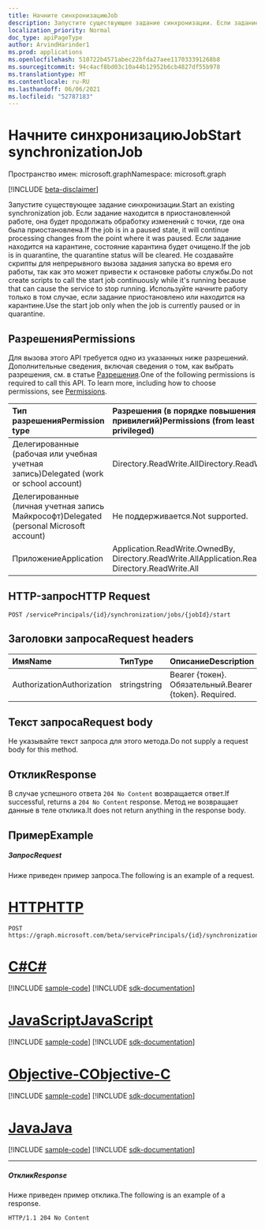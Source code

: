 ```yaml
---
title: Начните синхронизациюJob
description: Запустите существующее задание синхронизации. Если задание находится в приостановленной работе, она будет продолжать обработку изменений с точки, где она была приостановлена. Если задание находится на карантине, состояние карантина будет очищено.
localization_priority: Normal
doc_type: apiPageType
author: ArvindHarinder1
ms.prod: applications
ms.openlocfilehash: 510722b4571abec22bfda27aee117033391268b8
ms.sourcegitcommit: 94c4acf8bd03c10a44b12952b6cb4827df55b978
ms.translationtype: MT
ms.contentlocale: ru-RU
ms.lasthandoff: 06/06/2021
ms.locfileid: "52787183"
---
```

# <a name="start-synchronizationjob"></a><span data-ttu-id="7bd86-105">Начните синхронизациюJob</span><span class="sxs-lookup"><span data-stu-id="7bd86-105">Start synchronizationJob</span></span>

<span data-ttu-id="7bd86-106">Пространство имен: microsoft.graph</span><span class="sxs-lookup"><span data-stu-id="7bd86-106">Namespace: microsoft.graph</span></span>

[!INCLUDE [beta-disclaimer](../../includes/beta-disclaimer.md)]

<span data-ttu-id="7bd86-107">Запустите существующее задание синхронизации.</span><span class="sxs-lookup"><span data-stu-id="7bd86-107">Start an existing synchronization job.</span></span> <span data-ttu-id="7bd86-108">Если задание находится в приостановленной работе, она будет продолжать обработку изменений с точки, где она была приостановлена.</span><span class="sxs-lookup"><span data-stu-id="7bd86-108">If the job is in a paused state, it will continue processing changes from the point where it was paused.</span></span> <span data-ttu-id="7bd86-109">Если задание находится на карантине, состояние карантина будет очищено.</span><span class="sxs-lookup"><span data-stu-id="7bd86-109">If the job is in quarantine, the quarantine status will be cleared.</span></span> <span data-ttu-id="7bd86-110">Не создавайте скрипты для непрерывного вызова задания запуска во время его работы, так как это может привести к остановке работы службы.</span><span class="sxs-lookup"><span data-stu-id="7bd86-110">Do not create scripts to call the start job continuously while it's running because that can cause the service to stop running.</span></span> <span data-ttu-id="7bd86-111">Используйте начните работу только в том случае, если задание приостановлено или находится на карантине.</span><span class="sxs-lookup"><span data-stu-id="7bd86-111">Use the start job only when the job is currently paused or in quarantine.</span></span> 

## <a name="permissions"></a><span data-ttu-id="7bd86-112">Разрешения</span><span class="sxs-lookup"><span data-stu-id="7bd86-112">Permissions</span></span>
<span data-ttu-id="7bd86-p103">Для вызова этого API требуется одно из указанных ниже разрешений. Дополнительные сведения, включая сведения о том, как выбрать разрешения, см. в статье [Разрешения](/graph/permissions-reference).</span><span class="sxs-lookup"><span data-stu-id="7bd86-p103">One of the following permissions is required to call this API. To learn more, including how to choose permissions, see [Permissions](/graph/permissions-reference).</span></span>

|<span data-ttu-id="7bd86-115">Тип разрешения</span><span class="sxs-lookup"><span data-stu-id="7bd86-115">Permission type</span></span>                        | <span data-ttu-id="7bd86-116">Разрешения (в порядке повышения привилегий)</span><span class="sxs-lookup"><span data-stu-id="7bd86-116">Permissions (from least to most privileged)</span></span>              |
|:--------------------------------------|:---------------------------------------------------------|
|<span data-ttu-id="7bd86-117">Делегированные (рабочая или учебная учетная запись)</span><span class="sxs-lookup"><span data-stu-id="7bd86-117">Delegated (work or school account)</span></span>     |<span data-ttu-id="7bd86-118">Directory.ReadWrite.All</span><span class="sxs-lookup"><span data-stu-id="7bd86-118">Directory.ReadWrite.All</span></span>  |
|<span data-ttu-id="7bd86-119">Делегированные (личная учетная запись Майкрософт)</span><span class="sxs-lookup"><span data-stu-id="7bd86-119">Delegated (personal Microsoft account)</span></span> |<span data-ttu-id="7bd86-120">Не поддерживается.</span><span class="sxs-lookup"><span data-stu-id="7bd86-120">Not supported.</span></span> |
|<span data-ttu-id="7bd86-121">Приложение</span><span class="sxs-lookup"><span data-stu-id="7bd86-121">Application</span></span>                            |<span data-ttu-id="7bd86-122">Application.ReadWrite.OwnedBy, Directory.ReadWrite.All</span><span class="sxs-lookup"><span data-stu-id="7bd86-122">Application.ReadWrite.OwnedBy, Directory.ReadWrite.All</span></span> | 

## <a name="http-request"></a><span data-ttu-id="7bd86-123">HTTP-запрос</span><span class="sxs-lookup"><span data-stu-id="7bd86-123">HTTP Request</span></span>
<!-- { "blockType": "ignored" } -->
```http
POST /servicePrincipals/{id}/synchronization/jobs/{jobId}/start
```

## <a name="request-headers"></a><span data-ttu-id="7bd86-124">Заголовки запроса</span><span class="sxs-lookup"><span data-stu-id="7bd86-124">Request headers</span></span>

| <span data-ttu-id="7bd86-125">Имя</span><span class="sxs-lookup"><span data-stu-id="7bd86-125">Name</span></span>           | <span data-ttu-id="7bd86-126">Тип</span><span class="sxs-lookup"><span data-stu-id="7bd86-126">Type</span></span>    | <span data-ttu-id="7bd86-127">Описание</span><span class="sxs-lookup"><span data-stu-id="7bd86-127">Description</span></span>|
|:---------------|:--------|:-----------|
| <span data-ttu-id="7bd86-128">Authorization</span><span class="sxs-lookup"><span data-stu-id="7bd86-128">Authorization</span></span>  | <span data-ttu-id="7bd86-129">string</span><span class="sxs-lookup"><span data-stu-id="7bd86-129">string</span></span>  | <span data-ttu-id="7bd86-p104">Bearer {токен}. Обязательный.</span><span class="sxs-lookup"><span data-stu-id="7bd86-p104">Bearer {token}. Required.</span></span> |

## <a name="request-body"></a><span data-ttu-id="7bd86-132">Текст запроса</span><span class="sxs-lookup"><span data-stu-id="7bd86-132">Request body</span></span>

<span data-ttu-id="7bd86-133">Не указывайте текст запроса для этого метода.</span><span class="sxs-lookup"><span data-stu-id="7bd86-133">Do not supply a request body for this method.</span></span> 

## <a name="response"></a><span data-ttu-id="7bd86-134">Отклик</span><span class="sxs-lookup"><span data-stu-id="7bd86-134">Response</span></span>

<span data-ttu-id="7bd86-135">В случае успешного ответа `204 No Content` возвращается ответ.</span><span class="sxs-lookup"><span data-stu-id="7bd86-135">If successful, returns a `204 No Content` response.</span></span> <span data-ttu-id="7bd86-136">Метод не возвращает данные в теле отклика.</span><span class="sxs-lookup"><span data-stu-id="7bd86-136">It does not return anything in the response body.</span></span>

## <a name="example"></a><span data-ttu-id="7bd86-137">Пример</span><span class="sxs-lookup"><span data-stu-id="7bd86-137">Example</span></span>

##### <a name="request"></a><span data-ttu-id="7bd86-138">Запрос</span><span class="sxs-lookup"><span data-stu-id="7bd86-138">Request</span></span>
<span data-ttu-id="7bd86-139">Ниже приведен пример запроса.</span><span class="sxs-lookup"><span data-stu-id="7bd86-139">The following is an example of a request.</span></span>

# <a name="http"></a>[<span data-ttu-id="7bd86-140">HTTP</span><span class="sxs-lookup"><span data-stu-id="7bd86-140">HTTP</span></span>](#tab/http)
<!-- {
  "blockType": "request",
  "name": "synchronizationjob_start"
}-->
```http
POST https://graph.microsoft.com/beta/servicePrincipals/{id}/synchronization/jobs/{jobId}/start
```
# <a name="c"></a>[<span data-ttu-id="7bd86-141">C#</span><span class="sxs-lookup"><span data-stu-id="7bd86-141">C#</span></span>](#tab/csharp)
[!INCLUDE [sample-code](../includes/snippets/csharp/synchronizationjob-start-csharp-snippets.md)]
[!INCLUDE [sdk-documentation](../includes/snippets/snippets-sdk-documentation-link.md)]

# <a name="javascript"></a>[<span data-ttu-id="7bd86-142">JavaScript</span><span class="sxs-lookup"><span data-stu-id="7bd86-142">JavaScript</span></span>](#tab/javascript)
[!INCLUDE [sample-code](../includes/snippets/javascript/synchronizationjob-start-javascript-snippets.md)]
[!INCLUDE [sdk-documentation](../includes/snippets/snippets-sdk-documentation-link.md)]

# <a name="objective-c"></a>[<span data-ttu-id="7bd86-143">Objective-C</span><span class="sxs-lookup"><span data-stu-id="7bd86-143">Objective-C</span></span>](#tab/objc)
[!INCLUDE [sample-code](../includes/snippets/objc/synchronizationjob-start-objc-snippets.md)]
[!INCLUDE [sdk-documentation](../includes/snippets/snippets-sdk-documentation-link.md)]

# <a name="java"></a>[<span data-ttu-id="7bd86-144">Java</span><span class="sxs-lookup"><span data-stu-id="7bd86-144">Java</span></span>](#tab/java)
[!INCLUDE [sample-code](../includes/snippets/java/synchronizationjob-start-java-snippets.md)]
[!INCLUDE [sdk-documentation](../includes/snippets/snippets-sdk-documentation-link.md)]

---


##### <a name="response"></a><span data-ttu-id="7bd86-145">Отклик</span><span class="sxs-lookup"><span data-stu-id="7bd86-145">Response</span></span>
<span data-ttu-id="7bd86-146">Ниже приведен пример отклика.</span><span class="sxs-lookup"><span data-stu-id="7bd86-146">The following is an example of a response.</span></span>
<!-- {
  "blockType": "response"
} -->
```http
HTTP/1.1 204 No Content
```

<!-- uuid: 8fcb5dbc-d5aa-4681-8e31-b001d5168d79
2015-10-25 14:57:30 UTC -->
<!--
{
  "type": "#page.annotation",
  "description": "synchronizationJob: start",
  "keywords": "",
  "section": "documentation",
  "tocPath": "",
  "suppressions": [
  ]
}
-->


